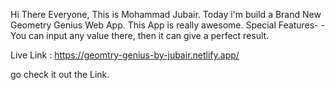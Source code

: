 Hi There Everyone, This is Mohammad Jubair. Today i'm build a Brand New Geometry Genius Web App. This App is really awesome.
Special Features-
-You can input any value there, then it can give a perfect result.

Live Link : https://geomtry-genius-by-jubair.netlify.app/

go check it out the Link. 
